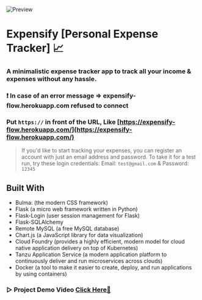 ![Preview](https://bit.ly/3o2zl6v)

# Expensify [Personal Expense Tracker] :chart_with_upwards_trend:

### A minimalistic expense tracker app to track all your income & expenses without any hassle.

### :heavy_exclamation_mark: In case of an error message &rArr; expensify-flow.herokuapp.com refused to connect
### Put ```https://``` in front of the URL, Like [https://expensify-flow.herokuapp.com/](https://expensify-flow.herokuapp.com/)

> If you'd like to start tracking your expenses, you can register an account with just an email address 
and password. To take it for a test run, try these login credentials: Email: ```test@gmail.com``` & Password: ```12345```

## Built With
* Bulma: (the modern CSS framework)
* Flask (a micro web framework written in Python)
* Flask-Login (user session management for Flask)
* Flask-SQLAlchemy
* Remote MySQL (a free MySQL database)
* Chart.js (a JavaScript library for data visualization)
* Cloud Foundry (provides a highly efficient, modern model for cloud native application delivery on top of Kubernetes)
* Tanzu Application Service (a modern application platform to continuously deliver and run microservices across clouds)
* Docker (a tool to make it easier to create, deploy, and run applications by using containers)

### ▷ Project Demo Video [Click Here:link:](https://youtu.be/_dZ6PMOmQ1s)
